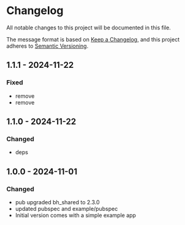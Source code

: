 # Changelog
All notable changes to this project will be documented in this file.

The message format is based on [Keep a Changelog](https://keepachangelog.com/en/1.0.0/),
and this project adheres to [Semantic Versioning](https://semver.org/spec/v2.0.0.html).

## 1.1.1 - 2024-11-22
### Fixed
- remove
- remove

## 1.1.0 - 2024-11-22
### Changed
- deps

## 1.0.0 - 2024-11-01
### Changed
- pub upgraded bh\_shared to 2.3.0
- updated pubspec and example/pubspec
- Initial version comes with a simple example app
